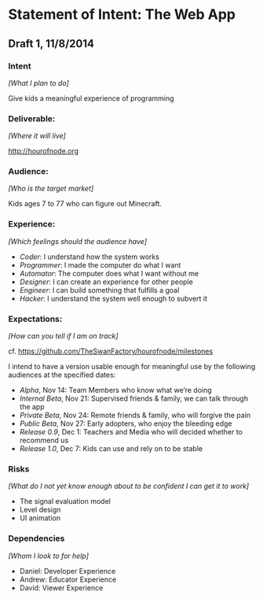 # Statement of Intent: The Web App

## Draft 1, 11/8/2014

### Intent
_[What I plan to do]_

Give kids a meaningful experience of programming

### Deliverable: 
_[Where it will live]_

http://hourofnode.org

### Audience:
_[Who is the target market]_

Kids ages 7 to 77 who can figure out Minecraft.

### Experience:
_[Which feelings should the audience have]_

- *Coder*: I understand how the system works
- *Programmer*: I made the computer do what I want
- *Automator*: The computer does what I want without me
- *Designer*: I can create an experience for other people
- *Engineer*: I can build something that fulfills a goal
- *Hacker*: I understand the system well enough to subvert it

### Expectations:
_[How can you tell if I am on track]_

cf. https://github.com/TheSwanFactory/hourofnode/milestones

I intend to have a version usable enough for meaningful use by the following audiences at the specified dates:

- *Alpha*, Nov 14: Team Members who know what we’re doing
- *Internal Beta*, Nov 21: Supervised friends & family, we can talk through the app
- *Private Beta*, Nov 24: Remote friends & family, who will forgive the pain
- *Public Beta*, Nov 27: Early adopters, who enjoy the bleeding edge
- *Release 0.9*, Dec 1: Teachers and Media who will decided whether to recommend us
- *Release 1.0*, Dec 7: Kids can use and rely on to be stable

### Risks
_[What do I not yet know enough about to be confident I can get it to work]_

- The signal evaluation model
- Level design
- UI animation

### Dependencies
_[Whom I look to for help]_

- Daniel: Developer Experience
- Andrew: Educator Experience
- David: Viewer Experience


